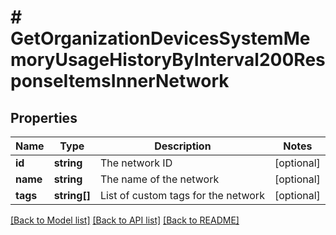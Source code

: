 # # GetOrganizationDevicesSystemMemoryUsageHistoryByInterval200ResponseItemsInnerNetwork

## Properties

Name | Type | Description | Notes
------------ | ------------- | ------------- | -------------
**id** | **string** | The network ID | [optional]
**name** | **string** | The name of the network | [optional]
**tags** | **string[]** | List of custom tags for the network | [optional]

[[Back to Model list]](../../README.md#models) [[Back to API list]](../../README.md#endpoints) [[Back to README]](../../README.md)
